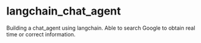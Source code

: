 # langchain_chat_agent

Building a chat_agent using langchain. Able to search Google to obtain
real time or correct information.

